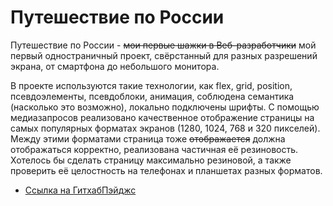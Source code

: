# Путешествие по России
Путешествие по России - ~~мои первые шажки в Веб-разработчики~~ мой первый одностраничный проект,
свёрстанный для разных разрешений экрана, от смартфона до небольшого монитора.

В проекте используются такие технологии, как flex, grid, position, псевдоэлементы, псевдоблоки, анимация,
соблюдена семантика (насколько это возможно), локально подключены шрифты. С помощью медиазапросов реализовано
качественное отображение страницы на самых популярных форматах экранов (1280, 1024, 768 и 320 пикселей). Между этими
форматами страница тоже ~~отображается~~ должна отображаться корректно, реализована частичная её резиновость. Хотелось бы сделать страницу максимально
резиновой, а также проверить её целостность на телефонах и планшетах разных форматов.

* [Ссылка на ГитхабПэйджс](https://iamkda-q.github.io/russian-travel/)

